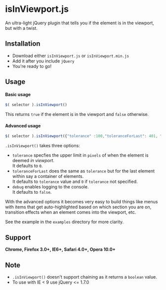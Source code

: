 isInViewport.js
================
An ultra-light jQuery plugin that tells you if the element is in the viewport, but with a twist.


Installation
----------------
- Download either `isInViewport.js` or `isInViewport.min.js`  
- Add it after you include `jQuery`
- You're ready to go!

Usage
----------------
#### Basic usage

```javascript
$( selector ).isInViewport()
```
This returns `true` if the element is in the viewport and `false` otherwise.

#### Advanced usage

```javascript
$( selector ).isInViewport({"tolerance" :100,"toleranceForLast": 401, "debug": true})
```
`.isInViewport()` takes three options:

- `tolerance` specfies the upper limit in `pixels` of when the element is deemed *in viewport*.   
It defaults to `0`.
- `toleranceForLast` does the same as `tolerance` but for the last element within say a container of elements.   
It defaults to `tolerance` value and `0` if `tolerance` not specified.
- `debug` enables logging to the console.   
It defaults to `false`.

With the advanced options it becomes very easy to build things like menus with items that get auto-highlighted based on which section you are on, transition effects when an element comes into the viewport, etc.

See the example in the `examples` directory for more clarity.

## Support
__Chrome, Firefox 3.0+, IE6+, Safari 4.0+, Opera 10.0+__

## Note

- `.isInViewport()` doesn't support chaining as it returns a `boolean` value.
- To use with IE < 9 use jQuery <= 1.7.0
